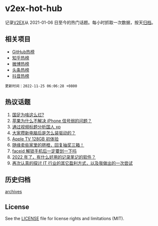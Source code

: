 # v2ex-hot-hub

 记录[V2EX](https://www.v2ex.com/)从 2021-01-06 日至今的热门话题。每小时抓取一次数据，按天[归档](archives)。
 
 ## 相关项目

- [GitHub热榜](https://github.com/snaildev/github-hot-hub)
- [知乎热榜](https://github.com/snaildev/zhihu-hot-hub)
- [微博热榜](https://github.com/snaildev/weibo-hot-hub)
- [头条热榜](https://github.com/snaildev/toutiao-hot-hub)
- [抖音热榜](https://github.com/snaildev/douyin-hot-hub)


 `更新时间：2022-11-25 06:06:28 +0800`

## 热议话题

1. [国足为啥这么烂?](https://www.v2ex.com/t/897544)
1. [苹果为什么不解决 iPhone 信号弱的问题？](https://www.v2ex.com/t/897600)
1. [通过视频标题分析国人 xp](https://www.v2ex.com/t/897558)
1. [大家攒新电脑后是怎么装驱动的？](https://www.v2ex.com/t/897632)
1. [Apple TV 128GB 初体验](https://www.v2ex.com/t/897508)
1. [随缘卖些家里的脐橙，回复抽奖三箱！](https://www.v2ex.com/t/897658)
1. [faceid 解锁手机后一定要划一下吗](https://www.v2ex.com/t/897506)
1. [2022 年了，有什么好用的记录笔记的软件？](https://www.v2ex.com/t/897520)
1. [再次认真的探讨 IT 行业的其它盈利方式，以及我做出的一次尝试](https://www.v2ex.com/t/897487)

## 历史归档

[archives](archives)

## License

See the [LICENSE](LICENSE) file for license rights and limitations (MIT).
